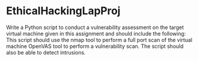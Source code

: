 # EthicalHackingLapProj

Write a Python script to conduct a vulnerability assessment on the target virtual machine given in this assignment and should include the following:
This script should use the nmap tool to perform a full port scan of the virtual machine 
OpenVAS tool to perform a vulnerability scan.
The script should also be able to detect intrusions.
